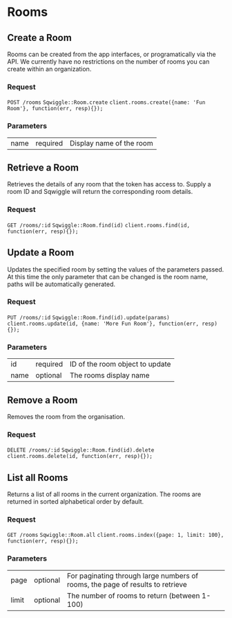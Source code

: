 # Rooms

## Create a Room

Rooms can be created from the app interfaces, or programatically via the API. We currently have no restrictions on the number of rooms you can create within an organization.

### Request
<div class="request">
    <code class="http" title="HTTP">POST /rooms</code>
    <code class="ruby" title="Ruby">Sqwiggle::Room.create</code>
    <code class="js" title="Node.js">client.rooms.create({name: 'Fun Room'}, function(err, resp){});</code>
</div>

### Parameters
<table>
    <tr>
        <td>name</td>
        <td>required</td>
        <td>Display name of the room</td>
    </tr>
</table>


## Retrieve a Room

Retrieves the details of any room that the token has access to. Supply a room ID and Sqwiggle will return 
the corresponding room details.

### Request
<div class="request">
    <code class="http" title="HTTP">GET /rooms/:id</code>
    <code class="ruby" title="Ruby">Sqwiggle::Room.find(id)</code>
    <code class="js" title="Node.js">client.rooms.find(id, function(err, resp){});</code>
</div>


## Update a Room

Updates the specified room by setting the values of the parameters passed. At this time the only parameter
that can be changed is the room name, paths will be automatically generated.

### Request

<div class="request">
    <code class="http" title="HTTP">PUT /rooms/:id</code>
    <code class="ruby" title="Ruby">Sqwiggle::Room.find(id).update(params)</code>
    <code class="js" title="Node.js">client.rooms.update(id, {name: 'More Fun Room'}, function(err, resp){});</code>
</div>

### Parameters

<table>
    <tr>
        <td>id</td>
        <td>required</td>
        <td>ID of the room object to update</td>
    </tr>
    <tr>
        <td>name</td>
        <td>optional</td>
        <td>The rooms display name</td>
    </tr>
</table>


## Remove a Room

Removes the room from the organisation.

### Request 

<div class="request">
    <code class="http" title="HTTP">DELETE /rooms/:id</code>
    <code class="ruby" title="Ruby">Sqwiggle::Room.find(id).delete</code>
    <code class="js" title="Node.js">client.rooms.delete(id, function(err, resp){});</code>
</div>


## List all Rooms

Returns a list of all rooms in the current organization. The rooms are returned in sorted alphabetical order 
by default.

### Request 

<div class="request">
    <code class="http" title="HTTP">GET /rooms</code>
    <code class="ruby" title="Ruby">Sqwiggle::Room.all</code>
    <code class="js" title="Node.js">client.rooms.index({page: 1, limit: 100}, function(err, resp){});</code>
</div>

### Parameters
<table>
    <tr>
        <td>page</td>
        <td>optional</td>
        <td>For paginating through large numbers of rooms, the page of results to retrieve</td>
    </tr>
    <tr>
        <td>limit</td>
        <td>optional</td>
        <td>The number of rooms to return (between 1-100)</td>
    </tr>
</table>
